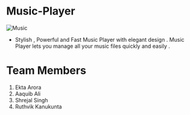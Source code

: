 # Music-Player
![Music](https://user-images.githubusercontent.com/90129737/137098740-0d323306-6b84-4135-ab1e-36c6b5a20823.png)
* Stylish , Powerful and Fast Music Player with elegant design . Music Player lets you manage all your music files quickly and easily .


# Team Members
1. Ekta Arora
2. Aaquib Ali
3. Shrejal Singh
4. Ruthvik Kanukunta
